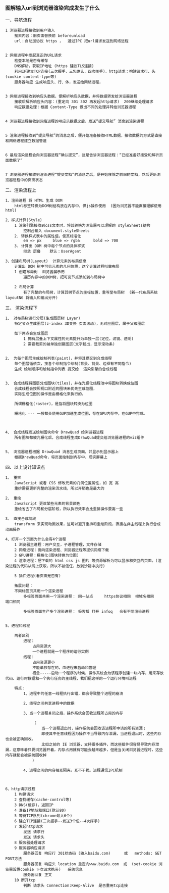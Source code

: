 ### 图解输入url到浏览器渲染完成发生了什么

一、导航流程

    1 浏览器进程接收到用户输入
        搜索内容：旧页面替换前 beforeunload
        url：自动加协议 https ，  通过IPC 把url请求发送到网络进程


    2 网络进程中发起真正的URL请求
        检查本地是否有缓存
        DNS解析，获取IP地址 (https 建议TLS连接)
        利用IP建立TCP连接(三次握手，三包确认，四次挥手)，http请求：构建请求行、头(cookie content-type等)
        服务器响应 生成响应头、行、体，发送给网络进程，
            

    3 网络进程接收到响应头数据，便解析响应头数据，并将数据转发给浏览器进程
        接收后解析响应头内容：(重定向 301 302 再发起http请求)  200继续处理请求
        响应数据处理：根据 Content-Type 做出不同的处理并转给浏览器进程


    4 浏览器进程接收到网络进程的响应头数据之后，发送“提交导航” 消息到渲染进程


    5 渲染进程接收到“提交导航”的消息之后，便开始准备接收HTML数据，接收数据的方式是直接和网络进程建立数据管道
        

    6 最后渲染进程会向浏览器进程“确认提交”，这是告诉浏览器进程：“已经准备好接受和解析页面数据了”


    7 浏览器进程接收到渲染进程“提交文档”的消息之后，便开始移除之前旧的文档，然后更新浏览器进程中的页面状态



二、渲染流程上

    1、渲染进程 将 HTML 生成 DOM
        html标签转换为DOM树结构放在内存中，供js操作使用  (因为浏览器不能直接理解使用html)
    
    2、样式计算(Style)
        1 渲染引擎接收到css文本时，将其转换为浏览器可以理解的 styleSheets结构
            控制台输入 document.styleSheets
        2. 转换样式表中的属性值，使其标准化
            em => px     blue => rgba      bold => 700
        3. 计算出 DOM 树中每个节点的具体样式
            继承 层叠    默认：UserAgent
    
    3、创建布局树(Layout)  计算元素的布局信息
        计算出 DOM 树中可见元素的几何位置，这个计算过程叫做布局
        1 创建布局树  浏览器展示用
            遍历内存中的DOM树，把可见节点添加到布局树中

        2 布局计算
            有了完整的布局树，计算其树节点的坐标位置，重写至布局树  (新一代布局系统layoutNG 将输入和输出分开)


三、 渲染流程下

    1、 对布局树进行分层(生成图层树 Layer)
        特定节点生成图层(z-index 3D变换 页面滚动)，无对应图层，属于父级图层
        
        如下两点会生成图层
            1 拥有层叠上下文属性的元素提升为单独一层(定位，滤镜、透明)
            2 需要裁剪的被单独创建图层(文字超出，显示滚动条)


    2、 为每个图层生成绘制列表(paint)，并将其提交到合成线程
        每个图层循依次，按各个绘制指令绘制(背景、前景、边框有不同指令)
        生成 绘制顺序和绘制指令列表 提交给  渲染引擎的合成线程

    
    3、 合成线程将图层分成图块(tiles)，并在光栅化线程池中将图块转换成位图
        合成线程会按照视口附近的图块来优先生成位图，
        实际生成位图的操作是由栅格化来执行的。
        
        所谓栅格化(raster)，是指将图块转换为位图

        栅格化 --- 一般都会使用GUP加速生成位图，存在GPU内存中，在GUP中完成。



    4、 合成线程发送绘制图块命令 DrawQuad 给浏览器进程
        所有图块都被光栅化后，合成线程生成DrawQuad提交给浏览器进程的viz组件


    5、 浏览器进程根据 DrawQuad 消息生成页面，并显示到显示器上
        根据DrawQuad命令，将页面绘制到内存中，现实屏幕上


四、以上设计知识点

    1、 重排
        JavaScript 或者 CSS 修改元素的几何位置属性，如 宽 高 
        重排需要更新完整的渲染流水线，所以开销也是最大的

    2、 重绘
        JavaScript 更改某些元素的背景颜色
        重绘省去了布局和分层阶段，所以执行效率会比重排操作要高一些

    3、 直接合成阶段
        transform 来实现动画效果，这可以避开重排和重绘阶段，直接在非主线程上执行合成动画操作

    4、打开一个页面为什么会有4个进程
        1 浏览器主进程：用户交互，子进程管理，文件存储
        2 网络进程：面向渲染进程、浏览器进程等提供网络下载
        3 GPU进程：栅格化(图块转换为位图)
        4 渲染进程：把下载的 html css js 图片 等资源解析为可以显示和交互的页面。(渲染进程的代码从网上获取，所以不被信任，放到沙箱中执行)

        5 插件进程(看页面是否有)
        
        拓展问题：
        不同标签页共用一个渲染进程    
            多标签页面共用一个渲染进程： 同一站点     https协议相同  根域名相同   端口相同    

            多标签页面生产多个渲染进程： 极客帮 打开 infoq   会有不同渲染进程

    
    5、进程和线程
    
        两者区别
            进程：
                占用资源大
                一个进程就是一个程序的运行实例
            线程：
                占用资源更小
                不能单独存在的，由进程来启动和管理
                概念-----启动一个程序的时候，操作系统会为该程序创建一块内存，用来存放代码、运行时数据和一个执行任务的主线程，我们把这样的一个运行环境叫进程

        特点：
            1、进程中的任意一线程执行出错，都会导致整个进程的崩溃

            2、线程之间共享进程中的数据

            3、当一个进程关闭之后，操作系统会回收进程所占用的内存

                （ 
                    当一个进程退出时，操作系统会回收该进程所申请的所有资源；
                    即使其中任意线程因为操作不当导致内存泄漏，当进程退出时，这些内存也会被正确回收。
                    比如之前的 IE 浏览器，支持很多插件，而这些插件很容易导致内存泄漏，这意味着只要浏览器开着，内存占用就有可能会越来越多，但是当关闭浏览器进程时，这些内存就都会被系统回收掉
                ）

            4、进程之间的内容相互隔离。互不干扰。进程通信IPC机制



    6、http请求过程
        1 构建请求
        2 查找缓存(cache-control等)
        3 DNS(缓存)，返回IP
        4 准备IP地址和端口(默认80)
        5 等待TCP队列(chrome最大6个)
        6 建立TCP连接(三次握手--发送3个包--4次挥手)
        7 发起http请求
            发送 请求行 
            发送 请求头
        8 服务器处理请求
        9 服务器响应请求
            服务器回复 响应行 301状态码 (输入baidu.com)      或   methods: GET POST方法
            服务器回复 响应头 location 重定向www.baidu.com  或  (set-cookie 浏览器设置cookie 下次请求携带)   系统信息
            服务器回复 正文
        10 断开tcp 
            判断 请求头 Connection:Keep-Alive  是否重用tcp连接





